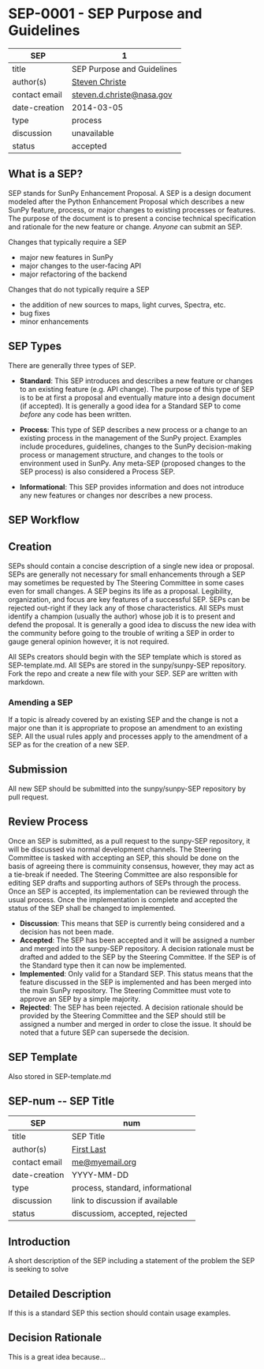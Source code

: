 # SEP-0001 - SEP Purpose and Guidelines

| SEP           | 1                                                       |
|---------------|---------------------------------------------------------|
| title         | SEP Purpose and Guidelines                              |
| author(s)     | [Steven Christe](https://orcid.org/0000-0001-6127-795X) |
| contact email | <steven.d.christe@nasa.gov>                               |
| date-creation | 2014-03-05                                              |
| type          | process                                                 |
| discussion    | unavailable                                             |
| status        | accepted                                                |

## What is a SEP?

SEP stands for SunPy Enhancement Proposal. A SEP is a design document modeled after the Python Enhancement Proposal which describes a new SunPy feature, process, or major changes to existing processes or features.
The purpose of the document is to present a concise technical specification and rationale for the new feature or change. *Anyone* can submit an SEP.

Changes that typically require a SEP

* major new features in SunPy
* major changes to the user-facing API
* major refactoring of the backend

Changes that do not typically require a SEP

* the addition of new sources to maps, light curves, Spectra, etc.
* bug fixes
* minor enhancements

## SEP Types

There are generally three types of SEP.

* **Standard**: This SEP introduces and describes a new feature or changes to an existing feature (e.g. API change). The purpose of this type of SEP is to be at first a proposal and eventually mature into a design document (if accepted). It is generally a good idea for a Standard SEP to come *before* any code has been written.

* **Process**: This type of SEP describes a new process or a change to an existing process in the management of the SunPy project. Examples include procedures, guidelines, changes to the SunPy decision-making process or management structure, and changes to the tools or environment used in SunPy. Any meta-SEP (proposed changes to the SEP process) is also considered a Process SEP.

* **Informational**: This SEP provides information and does not introduce any new features or changes nor describes a new process.

## SEP Workflow

## Creation

SEPs should contain a concise description of a single new idea or proposal.
SEPs are generally not necessary for small enhancements through a SEP may sometimes be requested by The Steering Committee in some cases even for small changes.
A SEP begins its life as a proposal.
Legibility, organization, and focus are key features of a successful SEP.
SEPs can be rejected out-right if they lack any of those characteristics.
All SEPs must identify a champion (usually the author) whose job it is to present and defend the proposal.
It is generally a good idea to discuss the new idea with the community before going to the trouble of writing a SEP in order to gauge general opinion however, it is not required.

All SEPs creators should begin with the SEP template which is stored as SEP-template.md. All SEPs are stored in the sunpy/sunpy-SEP repository. Fork the repo and create a new file with your SEP. SEP are written with markdown.

### Amending a SEP

If a topic is already covered by an existing SEP and the change is not a major one than it is appropriate to propose an amendment to an existing SEP.
All the usual rules apply and processes apply to the amendment of a SEP as for the creation of a new SEP.

## Submission

All new SEP should be submitted into the sunpy/sunpy-SEP repository by pull request.

## Review Process

Once an SEP is submitted, as a pull request to the sunpy-SEP repository, it will be discussed via normal development channels.
The Steering Committee is tasked with accepting an SEP, this should be done on the basis of agreeing there is commuinity consensus, however, they may act as a tie-break if needed.
The Steering Committee are also responsible for editing SEP drafts and supporting authors of SEPs through the process.
Once an SEP is accepted, its implementation can be reviewed through the usual process.
Once the implementation is complete and accepted the status of the SEP shall be changed to implemented.

* **Discussion**: This means that SEP is currently being considered and a decision has not been made.
* **Accepted**: The SEP has been accepted and it will be assigned a number and merged into the sunpy-SEP repository. A decision rationale must be drafted and added to the SEP by the Steering Committee. If the SEP is of the Standard type then it can now be implemented.
* **Implemented**: Only valid for a Standard SEP. This status means that the feature discussed in the SEP is implemented and has been merged into the main SunPy repository. The Steering Committee must vote to approve an SEP by a simple majority.
* **Rejected**: The SEP has been rejected. A decision rationale should be provided by the Steering Committee and the SEP should still be assigned a number and merged in order to close the issue. It should be noted that a future SEP can supersede the decision.

## SEP Template

Also stored in SEP-template.md

## SEP-num -- SEP Title

| SEP           | num                              |
|---------------|----------------------------------|
| title         | SEP Title                        |
| author(s)     | [First Last](https://orcid.org/0000-0000-0000-0000) |
| contact email | <me@myemail.org>                   |
| date-creation | YYYY-MM-DD                       |
| type          | process, standard, informational |
| discussion    | link to discussion if available  |
| status        | discussiom, accepted, rejected   |

## Introduction

A short description of the SEP including a statement of the problem the SEP is seeking to solve

## Detailed Description

If this is a standard SEP this section should contain usage examples.

## Decision Rationale

This is a great idea because...
